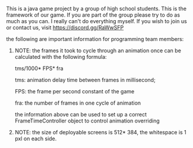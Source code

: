 This is a java game project by a group of high school students.
This is the framework of our game. If you are part of the group please try to do as much as you can. I really can't do everything myself.
If you wish to join us or contact us, visit https://discord.gg/RaWwSFP

the following are important information for programming team members:

1.   NOTE: the frames it took to cycle through an animation once can be calculated with the following formula:

     tms/1000* FPS* fra
     
     tms: animation delay time between frames in millisecond;
         
     FPS: the frame per second constant of the game
     
     fra: the number of frames in one cycle of animation
     
     the information above can be used to set up a correct FrameTimeController object to control animation overriding
     
2.   NOTE: the size of deployable screens is 512* 384, the whitespace is 1 pxl on each side.
